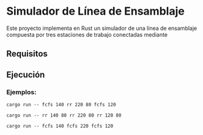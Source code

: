 # Simulador de Línea de Ensamblaje

Este proyecto implementa en Rust un simulador de una línea de ensamblaje compuesta por tres estaciones de trabajo conectadas mediante 

## Requisitos


## Ejecución


### Ejemplos:
```
cargo run -- fcfs 140 rr 220 80 fcfs 120
```

```
cargo run -- rr 140 80 rr 220 80 rr 120 80
```

```
cargo run -- fcfs 140 fcfs 220 fcfs 120
```
